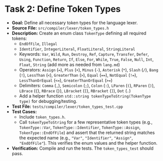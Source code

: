 # Task 2: Define Token Types

*   **Goal:** Define all necessary token types for the language lexer.
*   **Source File:** `src/compiler/lexer/token_types.h`
*   **Description:** Create an enum class `TokenType` defining all required tokens:
    *   `EndOfFile`, `Illegal`
    *   `Identifier`, `IntegerLiteral`, `FloatLiteral`, `StringLiteral`
    *   Keywords: `Var`, `Wild`, `Run`, `Destroy`, `Ref`, `Capture`, `Transfer`, `Defer`, `Using`, `Function`, `Return`, `If`, `Else`, `For`, `While`, `True`, `False`, `Null`, `Int`, `Float`, `String` (add more as needed from `lang.md`)
    *   Operators: `Assign` (`=`), `Plus` (`+`), `Minus` (`-`), `Asterisk` (`*`), `Slash` (`/`), `Bang` (`!`), `LessThan` (`<`), `GreaterThan` (`>`), `Equal` (`==`), `NotEqual` (`!=`), `LessThanOrEqual` (`<=`), `GreaterThanOrEqual` (`>=`)
    *   Delimiters: `Comma` (`,`), `Semicolon` (`;`), `Colon` (`:`), `LParen` (`(`), `RParen` (`)`), `LBrace` (`{`), `RBrace` (`}`), `LBracket` (`[`), `RBracket` (`]`), `Dot` (`.`)
    *   Add a helper function `std::string tokenTypeToString(TokenType type)` for debugging/testing.
*   **Test File:** `tests/compiler/lexer/token_types_test.cpp`
*   **Test Cases:**
    *   Include `token_types.h`.
    *   Call `tokenTypeToString` for a few representative token types (e.g., `TokenType::Var`, `TokenType::Identifier`, `TokenType::Assign`, `TokenType::EndOfFile`) and assert that the returned string matches the expected name (e.g., `"Var"`, `"Identifier"`, `"Assign"`, `"EndOfFile"`). This verifies the enum values and the helper function.
*   **Verification:** Compile and run the tests. The `token_types_test` should pass.
